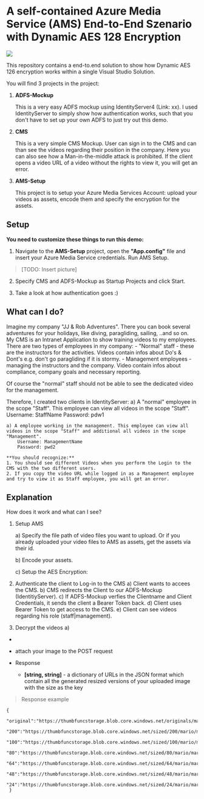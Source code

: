 # A self-contained Azure Media Service (AMS) End-to-End Szenario with Dynamic AES 128 Encryption

<a href="https://azuredeploy.net/?repository=https://github.com/juliajauss/resizingService" target="_blank">
    <img src="http://azuredeploy.net/deploybutton.png"/>
</a>

This repository contains a end-to.end solution to show how Dynamic AES 126 encryption works within a single Visual Studio Solution. 

You will find 3 projects in the project:

1. **ADFS-Mockup**

   This is a very easy ADFS mockup using IdentityServer4 (Link: xx). I used IdentityServer to simply show how authentication works, such that you don't have to set up your own ADFS to just try out this demo. 
 

2. **CMS**
 
   This is a very simple CMS Mockup. User can sign in to the CMS and can than see the videos regarding their position in the company. Here you can also see how a Man-in-the-middle attack is  prohibited. 
   If the client opens a video URL of a video without the rights to view it, you will get an error. 

3. **AMS-Setup**

   This project is to setup your Azure Media Services Account: upload your videos as assets, encode them and specify the encryption for the assets.  

## Setup
**You need to customize these things to run this demo:**

1. Navigate to the **AMS-Setup** project, open the **"App.config"** file and insert your Azure Media Service credentials. Run AMS Setup. 

> [TODO: Insert picture] 

   
2. Specify CMS and ADFS-Mockup as Startup Projects and click Start. 

3. Take a look at how authentication goes :) 


## What can I do?
   Imagine my company "JJ & Rob Adventures". There you can book several adventures for your holidays, like diving, paragliding, sailing, ..and so on. 
   My CMS is an Intranet Application to show training videos to my employees. 
   There are two types of employees in my company: 
    - "Normal" staff - these are the instructors for the activities. Videos contain infos about Do's & Dont's e.g. don't go paragliding if it is stormy.
    - Management employees - managing the instructors and the company. Video contain infos about compliance, company goals and necessary reporting. 

   Of course the "normal" staff should not be able to see the dedicated video for the management. 

   Therefore, I created two clients in IdentityServer:
    a) A "normal" employee in the scope "Staff". This employee can view all videos in the scope "Staff". 
       Username: StaffName
       Password: pdw1
   
    a) A employee working in the management. This employee can view all videos in the scope "Staff" and additional all videos in the scope "Management". 
        Username: ManagementName
        Password: pwd2

    **You should recognize:**
    1. You should see different Videos when you perform the Login to the CMS with the two different users. 
    2. If you copy the video URL while logged in as a Management employee and try to view it as Staff employee, you will get an error. 
    

## Explanation
How does it work and what can I see? 

1. Setup AMS
 
   a) Specify the file path of video files you want to upload. Or if you already uploaded your video files to AMS as assets, get the assets via their id. 
   
   b) Encode your assets. 

   c) Setup the AES Encryption:
 

1. Authenticate the client to Log-in to the CMS 
   a) Client wants to accees the CMS. 
   b) CMS redirects the Client to our ADFS-Mockup (IdentitiyServer). 
   c) If ADFS-Mockup verfies the Clientname and Client Credentials, it sends the client a Bearer Token back.
   d) Client uses Bearer Token to get access to the CMS. 
   e) Client can see videos regarding his role (staff|management). 

2. Decrypt the videos
   a) 
- 


  - attach your image to the POST request
- Response
  - **[string, string]** - a dictionary of URLs in the JSON format which contain all the generated resized versions of your uploaded image with the size as the key

> Response example
~~~~
{
 "original":"https://thumbfuncstorage.blob.core.windows.net/originals/mario/mario.jpeg",
 "200":"https://thumbfuncstorage.blob.core.windows.net/sized/200/mario/mario.jpeg",
 "100":"https://thumbfuncstorage.blob.core.windows.net/sized/100/mario/mario.jpeg",
 "80":"https://thumbfuncstorage.blob.core.windows.net/sized/80/mario/mario.jpeg",
 "64":"https://thumbfuncstorage.blob.core.windows.net/sized/64/mario/mario.jpeg",
 "48":"https://thumbfuncstorage.blob.core.windows.net/sized/48/mario/mario.jpeg",
 "24":"https://thumbfuncstorage.blob.core.windows.net/sized/24/mario/mario.jpeg"
 }
~~~~




